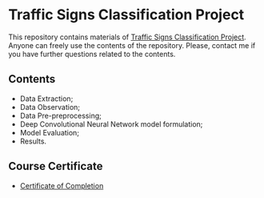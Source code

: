 # Traffic Signs Classification Project

This repository contains materials of [Traffic Signs Classification Project](https://www.coursera.org/learn/traffic-sign-classification-deep-learning/ungradedLti/fsCCK/traffic-sign-classification-using-deep-learning). Anyone can freely use the contents of the repository. Please, contact me if you have further questions related to the contents.

## Contents

- Data Extraction;
- Data Observation;
- Data Pre-preprocessing;
- Deep Convolutional Neural Network model formulation;
- Model Evaluation;
- Results.
  
## Course Certificate

- [Certificate of Completion](https://www.coursera.org/account/accomplishments/certificate/CE7BL76CP8YG)
